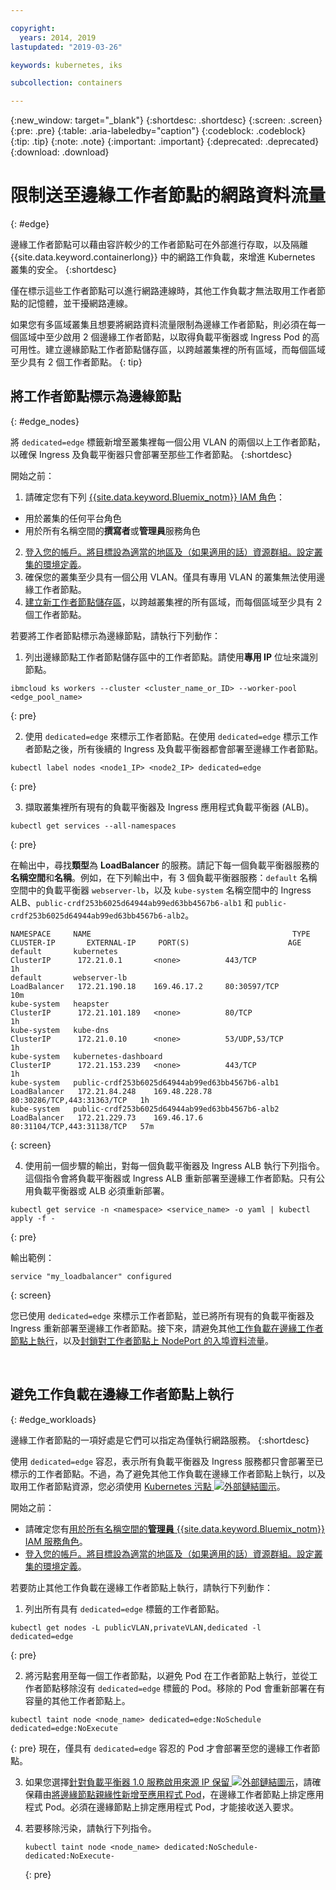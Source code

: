 ```yaml
---

copyright:
  years: 2014, 2019
lastupdated: "2019-03-26"

keywords: kubernetes, iks 

subcollection: containers

---
```


{:new_window: target="_blank"}
{:shortdesc: .shortdesc}
{:screen: .screen}
{:pre: .pre}
{:table: .aria-labeledby="caption"}
{:codeblock: .codeblock}
{:tip: .tip}
{:note: .note}
{:important: .important}
{:deprecated: .deprecated}
{:download: .download}



# 限制送至邊緣工作者節點的網路資料流量
{: #edge}

邊緣工作者節點可以藉由容許較少的工作者節點可在外部進行存取，以及隔離 {{site.data.keyword.containerlong}} 中的網路工作負載，來增進 Kubernetes 叢集的安全。
{:shortdesc}

僅在標示這些工作者節點可以進行網路連線時，其他工作負載才無法取用工作者節點的記憶體，並干擾網路連線。


如果您有多區域叢集且想要將網路資料流量限制為邊緣工作者節點，則必須在每一個區域中至少啟用 2 個邊緣工作者節點，以取得負載平衡器或 Ingress Pod 的高可用性。建立邊緣節點工作者節點儲存區，以跨越叢集裡的所有區域，而每個區域至少具有 2 個工作者節點。
{: tip}

## 將工作者節點標示為邊緣節點
{: #edge_nodes}

將 `dedicated=edge` 標籤新增至叢集裡每一個公用 VLAN 的兩個以上工作者節點，以確保 Ingress 及負載平衡器只會部署至那些工作者節點。
{:shortdesc}

開始之前：

1. 請確定您有下列 [{{site.data.keyword.Bluemix_notm}} IAM 角色](/docs/containers?topic=containers-users#platform)：
  * 用於叢集的任何平台角色
  * 用於所有名稱空間的**撰寫者**或**管理員**服務角色
2. [登入您的帳戶。將目標設為適當的地區及（如果適用的話）資源群組。設定叢集的環境定義](/docs/containers?topic=containers-cs_cli_install#cs_cli_configure)。
3. 確保您的叢集至少具有一個公用 VLAN。僅具有專用 VLAN 的叢集無法使用邊緣工作者節點。
4. [建立新工作者節點儲存區](/docs/containers?topic=containers-clusters#add_pool)，以跨越叢集裡的所有區域，而每個區域至少具有 2 個工作者節點。

若要將工作者節點標示為邊緣節點，請執行下列動作：

1. 列出邊緣節點工作者節點儲存區中的工作者節點。請使用**專用 IP** 位址來識別節點。

  ```
  ibmcloud ks workers --cluster <cluster_name_or_ID> --worker-pool <edge_pool_name>
  ```
  {: pre}

2. 使用 `dedicated=edge` 來標示工作者節點。在使用 `dedicated=edge` 標示工作者節點之後，所有後續的 Ingress 及負載平衡器都會部署至邊緣工作者節點。

  ```
  kubectl label nodes <node1_IP> <node2_IP> dedicated=edge
  ```
  {: pre}

3. 擷取叢集裡所有現有的負載平衡器及 Ingress 應用程式負載平衡器 (ALB)。

  ```
  kubectl get services --all-namespaces
  ```
  {: pre}

  在輸出中，尋找**類型**為 **LoadBalancer** 的服務。請記下每一個負載平衡器服務的**名稱空間**和**名稱**。例如，在下列輸出中，有 3 個負載平衡器服務：`default` 名稱空間中的負載平衡器 `webserver-lb`，以及 `kube-system` 名稱空間中的 Ingress ALB、`public-crdf253b6025d64944ab99ed63bb4567b6-alb1` 和 `public-crdf253b6025d64944ab99ed63bb4567b6-alb2`。

  ```
  NAMESPACE     NAME                                             TYPE           CLUSTER-IP       EXTERNAL-IP     PORT(S)                      AGE
  default       kubernetes                                       ClusterIP      172.21.0.1       <none>          443/TCP                      1h
  default       webserver-lb                                     LoadBalancer   172.21.190.18    169.46.17.2     80:30597/TCP                 10m
  kube-system   heapster                                         ClusterIP      172.21.101.189   <none>          80/TCP                       1h
  kube-system   kube-dns                                         ClusterIP      172.21.0.10      <none>          53/UDP,53/TCP                1h
  kube-system   kubernetes-dashboard                             ClusterIP      172.21.153.239   <none>          443/TCP                      1h
  kube-system   public-crdf253b6025d64944ab99ed63bb4567b6-alb1   LoadBalancer   172.21.84.248    169.48.228.78   80:30286/TCP,443:31363/TCP   1h
  kube-system   public-crdf253b6025d64944ab99ed63bb4567b6-alb2   LoadBalancer   172.21.229.73    169.46.17.6     80:31104/TCP,443:31138/TCP   57m
  ```
  {: screen}

4. 使用前一個步驟的輸出，對每一個負載平衡器及 Ingress ALB 執行下列指令。這個指令會將負載平衡器或 Ingress ALB 重新部署至邊緣工作者節點。只有公用負載平衡器或 ALB 必須重新部署。

  ```
  kubectl get service -n <namespace> <service_name> -o yaml | kubectl apply -f -
  ```
  {: pre}

  輸出範例：

  ```
  service "my_loadbalancer" configured
  ```
  {: screen}

您已使用 `dedicated=edge` 來標示工作者節點，並已將所有現有的負載平衡器及 Ingress 重新部署至邊緣工作者節點。接下來，請避免其他[工作負載在邊緣工作者節點上執行](#edge_workloads)，以及[封鎖對工作者節點上 NodePort 的入埠資料流量](/docs/containers?topic=containers-network_policies#block_ingress)。

<br />


## 避免工作負載在邊緣工作者節點上執行
{: #edge_workloads}

邊緣工作者節點的一項好處是它們可以指定為僅執行網路服務。
{:shortdesc}

使用 `dedicated=edge` 容忍，表示所有負載平衡器及 Ingress 服務都只會部署至已標示的工作者節點。不過，為了避免其他工作負載在邊緣工作者節點上執行，以及取用工作者節點資源，您必須使用 [Kubernetes 污點 ![外部鏈結圖示](../icons/launch-glyph.svg "外部鏈結圖示")](https://kubernetes.io/docs/concepts/configuration/taint-and-toleration/)。


開始之前：
- 請確定您有[用於所有名稱空間的**管理員** {{site.data.keyword.Bluemix_notm}} IAM 服務角色](/docs/containers?topic=containers-users#platform)。
- [登入您的帳戶。將目標設為適當的地區及（如果適用的話）資源群組。設定叢集的環境定義](/docs/containers?topic=containers-cs_cli_install#cs_cli_configure)。

若要防止其他工作負載在邊緣工作者節點上執行，請執行下列動作：

1. 列出所有具有 `dedicated=edge` 標籤的工作者節點。

  ```
  kubectl get nodes -L publicVLAN,privateVLAN,dedicated -l dedicated=edge
  ```
  {: pre}

2. 將污點套用至每一個工作者節點，以避免 Pod 在工作者節點上執行，並從工作者節點移除沒有 `dedicated=edge` 標籤的 Pod。移除的 Pod 會重新部署在有容量的其他工作者節點上。

  ```
  kubectl taint node <node_name> dedicated=edge:NoSchedule dedicated=edge:NoExecute
  ```
  {: pre}
現在，僅具有 `dedicated=edge` 容忍的 Pod 才會部署至您的邊緣工作者節點。

3. 如果您選擇[針對負載平衡器 1.0 服務啟用來源 IP 保留 ![外部鏈結圖示](../icons/launch-glyph.svg "外部鏈結圖示")](https://kubernetes.io/docs/tutorials/services/source-ip/#source-ip-for-services-with-typeloadbalancer)，請確保藉由[將邊緣節點親緣性新增至應用程式 Pod](/docs/containers?topic=containers-loadbalancer#lb_edge_nodes)，在邊緣工作者節點上排定應用程式 Pod。必須在邊緣節點上排定應用程式 Pod，才能接收送入要求。

4. 若要移除污染，請執行下列指令。
    ```
    kubectl taint node <node_name> dedicated:NoSchedule- dedicated:NoExecute-
    ```
    {: pre}
